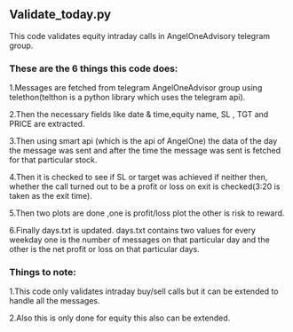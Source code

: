 <h2>Validate_today.py</h2>
This code validates equity intraday calls in AngelOneAdvisory telegram group.

<h3>These are the 6 things this code does:</h3>

1.Messages are fetched from telegram AngelOneAdvisor group using telethon(telthon is a python library which uses the telegram api).

2.Then the necessary fields like date & time,equity name, SL , TGT and PRICE are extracted.

3.Then using smart api (which is the api of AngelOne) the data of the day the message was sent and after the time the message was sent is fetched for that 
particular stock.

4.Then it is checked to see if SL or target was achieved if neither then, whether the call turned out to be a profit or loss on exit is 
checked(3:20 is taken as the exit time).

5.Then two plots are done ,one is profit/loss plot the other is risk to reward.

6.Finally days.txt is updated. days.txt contains two values for every weekday one is the number of messages on that particular day and the
other is the net profit or loss on that particular days.

<h3>Things to note:</h3>

1.This code only validates intraday buy/sell calls but it can be extended to handle all the messages.

2.Also this is only done for equity this also can be extended.
